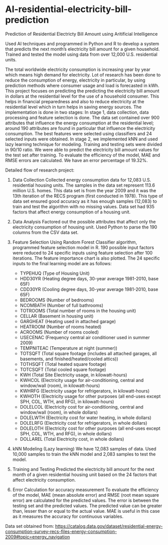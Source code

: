 # AI-residential-electricity-bill-prediction
Prediction of Residential Electricty Bill Amount using Aritificial Intelligence

Used AI techniques and programmed in Python and R to develop a system that predicts the next month’s electricity bill amount for a given household. Trained and tested the model using data from over 12,000 U.S. residential units.

The total worldwide electricity consumption is increasing year by year which means high demand for electricity. Lot of research has been done to reduce the consumption of energy, electricity in particular, by using prediction methods where consumer usage and load is forecasted in kWh. This project focuses on predicting the predicting the electricity bill amount in dollars at the residential level for the use of a household consumer. This helps in financial preparedness and also to reduce electricity at the residential level which in turn helps in saving energy sources. The implementation is done in two stages: In stage 1, data collection, data processing and feature selection is done. The data set contained over 900 attributes that influence the energy consumption at the residential level; around 190 attributes are found in particular that influence the electricity consumption. The best features were selected using classifiers and 24 selected inputs were obtained. In stage 2, we implemented kNN and used lazy learning technique for modeling. Training and testing sets were divided in 90/10 ratio. We were able to predict the electricity bill amount values for the test set after training. To evaluate the efficiency of the model, MAE and RMSE errors are calculated. We have an error percentage of 19.32%.

Detailed flow of research project:

1. Data Collection
Collected energy consumption data for 12,083 U.S. residential housing units. The samples in the data set represent 113.6 million U.S. homes. This data set is from the year 2009 and it was the 13th iteration of the RECS program (first conducted in 1978). This type of data set ensured good accuracy as it has enough samples (12,083) to train and test the algorithm with no missing values. Data set had 935 factors that affect energy consumption of a housing unit. 

2. Data Analysis
Factored out the possible attributes that affect only the electricity consumption of housing unit. Used Python to parse the 190 columns from the CSV data set. 

3. Feature Selection
Using Random Forest Classifier algorithm, programmed feature selection model in R. 190 possible input factors were reduced to 24 specific inputs using feature selection after 100 iterations. The feature importance chart is also plotted. The 24 specific inputs to the final learning model are as follows:
    - TYPEHUQ (Type of Housing Unit)
    - HDD30YR (Heating degree days, 30-year average 1981-2010, base 65F)
    - CDD30YR (Cooling degree days, 30-year average 1981-2010, base 65F)
    - BEDROOMS (Number of bedrooms)
    - NCOMBATH (Number of full bathrooms)
    - TOTROOMS (Total number of rooms in the housing unit)
    - CELLAR (Basement in housing unit)
    - GARGHEAT (Heating used in attached garage)
    - HEATROOM (Number of rooms heated)
    - ACROOMS (Number of rooms cooled)
    - USECENAC (Frequency central air conditioner used in summer 2009)
    - TEMPNITEAC (Temperature at night (summer))
    - TOTSQFT (Total square footage (includes all attached garages, all basements, and finished/heated/cooled attics))
    - TOTHSQFT (Total heated square footage)
    - TOTCSQFT (Total cooled square footage)
    - KWH (Total Site Electricity usage, in kilowatt-hours)
    - KWHCOL (Electricity usage for air-conditioning, central and window/wall (room), in kilowatt-hours)
    - KWHRFG (Electricity usage for refrigerators, in kilowatt-hours)
    - KWHOTH (Electricity usage for other purposes (all end-uses except SPH, COL, WTH, and RFG), in kilowatt-hours)
    - DOLELCOL (Electricity cost for air-conditioning, central and window/wall (room), in whole dollars)
    - DOLELWTH (Electricity cost for water heating, in whole dollars)
    - DOLELRFG (Electricity cost for refrigerators, in whole dollars)
    - DOLELOTH (Electricity cost for other purposes (all end-uses except SPH, COL, WTH, and RFG), in whole dollars)
    - DOLLAREL (Total Electricity cost, in whole dollars)
    
4. kNN Modeling (Lazy learning)
We have 12,083 samples of data. Used 10,000 samples to train the kNN model and 2,083 samples to test the model. 

5. Training and Testing
Predicted the electricity bill amount for the next month of a given residential housing unit based on the 24 factors that affect electricity consumption.

6. Error Calculation for accuracy measurement
To evaluate the efficiency of the model, MAE (mean absolute error) and RMSE (root mean square error) are calculated for the predicted values. The error is between the testing set and the predicted values. The predicted value can be greater than, lesser than or equal to the actual value. MAE is useful in this case as it measures the accuracy for continuous variables.

Data set obtained from:
https://catalog.data.gov/dataset/residential-energy-consumption-survey-recs-files-energy-consumption-2009#topic=energy_navigation
